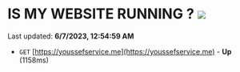# IS MY WEBSITE RUNNING ? [![](https://img.shields.io/static/v1?label=Sponsor&message=%E2%9D%A4&logo=GitHub&color=%23fe8e86)](https://github.com/sponsors/<username>)

Last updated: **6/7/2023, 12:54:59 AM**

- `GET` [https://youssefservice.me](https://youssefservice.me) - **Up** (1158ms)
